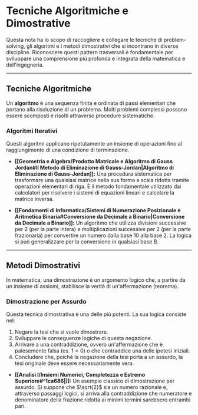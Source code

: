 # Tecniche Algoritmiche e Dimostrative

Questa nota ha lo scopo di raccogliere e collegare le tecniche di problem-solving, gli algoritmi e i metodi dimostrativi che si incontrano in diverse discipline. Riconoscere questi pattern trasversali è fondamentale per sviluppare una comprensione più profonda e integrata della matematica e dell'ingegneria.

---

## Tecniche Algoritmiche

Un **algoritmo** è una sequenza finita e ordinata di passi elementari che portano alla risoluzione di un problema. Molti problemi complessi possono essere scomposti e risolti attraverso procedure sistematiche.

### Algoritmi Iterativi

Questi algoritmi applicano ripetutamente un insieme di operazioni fino al raggiungimento di una condizione di terminazione.

- **[[Geometria e Algebra/Prodotto Matricale e Algoritmo di Gauss Jordan#Il Metodo di Eliminazione di Gauss-Jordan|Algoritmo di Eliminazione di Gauss-Jordan]]:** Una procedura sistematica per trasformare una qualsiasi matrice nella sua forma a scala ridotta tramite operazioni elementari di riga. È il metodo fondamentale utilizzato dai calcolatori per risolvere i sistemi di equazioni lineari e calcolare la matrice inversa.

- **[[Fondamenti di Informatica/Sistemi di Numerazione Posizionale e Aritmetica Binaria#Conversione da Decimale a Binario|Conversione da Decimale a Binario]]:** Un algoritmo che utilizza divisioni successive per 2 (per la parte intera) e moltiplicazioni successive per 2 (per la parte frazionaria) per convertire un numero dalla base 10 alla base 2. La logica si può generalizzare per la conversione in qualsiasi base B.

---

## Metodi Dimostrativi

In matematica, una dimostrazione è un argomento logico che, a partire da un insieme di assiomi, stabilisce la verità di un'affermazione (teorema).

### Dimostrazione per Assurdo

Questa tecnica dimostrativa è una delle più potenti. La sua logica consiste nel:
1.  Negare la tesi che si vuole dimostrare.
2.  Sviluppare le conseguenze logiche di questa negazione.
3.  Arrivare a una contraddizione, ovvero un'affermazione che è palesemente falsa (es. $1=0$) o che contraddice una delle ipotesi iniziali.
4.  Concludere che, poiché la negazione della tesi porta a un assurdo, la tesi originale deve essere necessariamente vera.

- **[[Analisi I/Insiemi Numerici, Completezza e Estremo Superiore#^1ca686|]]:** Un esempio classico di dimostrazione per assurdo. Si suppone che $\sqrt{2}$ sia un numero razionale e, attraverso passaggi logici, si arriva alla contraddizione che numeratore e denominatore della frazione ridotta ai minimi termini sarebbero entrambi pari.
